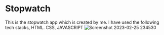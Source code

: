 # Stopwatch
This is the stopwatch app which is created by me. I have used the following tech stacks, HTML. CSS, JAVASCRIPT
![Screenshot 2023-02-25 234530](https://user-images.githubusercontent.com/95959359/221373118-77c743fd-0e4e-4ffa-83bd-b31a2acb6031.png)
